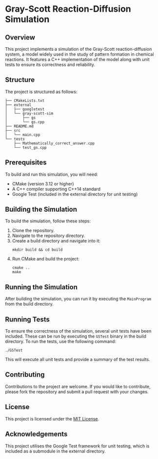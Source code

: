# Gray-Scott Reaction-Diffusion Simulation

## Overview
This project implements a simulation of the Gray-Scott reaction-diffusion system, a model widely used in the study of pattern formation in chemical reactions. It features a C++ implementation of the model along with unit tests to ensure its correctness and reliability.

## Structure
The project is structured as follows:
```
├── CMakeLists.txt
├── external
│   ├── googletest
│   └── gray-scott-sim
│       ├── gs
│       └── gs.cpp
├── README.md
├── src
│   └── main.cpp
└── tests
    ├── Mathematically_correct_answer.cpp
    └── test_gs.cpp
```

## Prerequisites
To build and run this simulation, you will need:
- CMake (version 3.12 or higher)
- A C++ compiler supporting C++14 standard
- Google Test (included in the external directory for unit testing)

## Building the Simulation
To build the simulation, follow these steps:

1. Clone the repository.
2. Navigate to the repository directory.
3. Create a build directory and navigate into it:
   ```
   mkdir build && cd build
   ```
4. Run CMake and build the project:
   ```
   cmake ..
   make
   ```

## Running the Simulation
After building the simulation, you can run it by executing the `MainProgram` from the build directory.

## Running Tests
To ensure the correctness of the simulation, several unit tests have been included. These can be run by executing the `GSTest` binary in the build directory. To run the tests, use the following command:
   ```
   ./GSTest
   ```
This will execute all unit tests and provide a summary of the test results.

## Contributing
Contributions to the project are welcome. If you would like to contribute, please fork the repository and submit a pull request with your changes.

## License
This project is licensed under the [MIT License](LICENSE).

## Acknowledgements
This project utilises the Google Test framework for unit testing, which is included as a submodule in the external directory.
